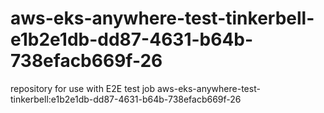 # aws-eks-anywhere-test-tinkerbell-e1b2e1db-dd87-4631-b64b-738efacb669f-26
repository for use with E2E test job aws-eks-anywhere-test-tinkerbell:e1b2e1db-dd87-4631-b64b-738efacb669f-26
